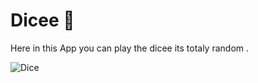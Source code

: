 
# Dicee 🎲

Here in this App you can play the dicee its totaly random .





![Dice](https://user-images.githubusercontent.com/102044916/185303771-089468a2-80bc-4690-b1b9-9156dc5e37e5.jpeg)
